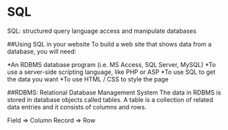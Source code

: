 # SQL
SQL: structured query language
access and manipulate databases

##Using SQL in your website
To build a web site that shows data from a database, you will need:

*An RDBMS database program (i.e. MS Access, SQL Server, MySQL)
*To use a server-side scripting language, like PHP or ASP
*To use SQL to get the data you want
*To use HTML / CSS to style the page

##RDBMS: Relational Database Management System
    The data in RDBMS is stored in database objects called tables. A table is a collection of related data entries and it consists of columns and rows.
    
Field => Column
Record => Row
